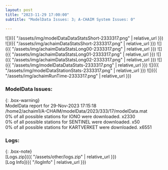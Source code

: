 ```yaml
---
layout: post
title: "2023-11-29 17:00:00"
subtitle: "ModelData Issues: 3; A-CHAIM System Issues: 0"

---
```


![]({{ "/assets/img/modelDataDataStatsShort-2333317.png" | relative_url }})
![]({{ "/assets/img/achaimDataStatsShort-2333317.png" | relative_url }})
![]({{ "/assets/img/achaimDataStatsLong00-2333317.png" | relative_url }})
![]({{ "/assets/img/achaimDataStatsLong01-2333317.png" | relative_url }})
![]({{ "/assets/img/achaimDataStatsLong02-2333317.png" | relative_url }})
![]({{ "/assets/img/modelDataDataStats-2333317.png" | relative_url }})
![]({{ "/assets/img/modelDataStationStats-2333317.png" | relative_url }})
![]({{ "/assets/img/achaimRunTime-2333317.png" | relative_url }})


### ModelData Issues:  
  
{: .box-warning}  
 ModelData report for 29-Nov-2023 17:15:18   
 /home2/achaim1/A-CHAIM/modelData/2023/333/17/modelData.mat   
 0% of all possible stations for IONO were downloaded. x2330   
 0% of all possible stations for SENTINEL were downloaded. x50   
 0% of all possible stations for KARTVERKET were downloaded. x6551   
  


### Logs:  
  
{: .box-note}  
[Logs.zip]({{ "/assets/other/logs.zip" | relative_url }})  
[Log Info]({{ "/logInfo" | relative_url }})  
